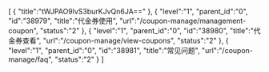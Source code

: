 [
	{
		"title":"tWJPAO9lvS3burKJvQn6JA=="
	},
	{
		"level":"1",
		"parent_id":"0",
		"id":"38979",
		"title":"代金券使用",
		"url":"/coupon-manage/management-coupon",
		"status":"2"
	},
	{
		"level":"1",
		"parent_id":"0",
		"id":"38980",
		"title":"代金券查看",
		"url":"/coupon-manage/view-coupons",
		"status":"2"
	},
	{
		"level":"1",
		"parent_id":"0",
		"id":"38981",
		"title":"常见问题",
		"url":"/coupon-manage/faq",
		"status":"2"
	}
]